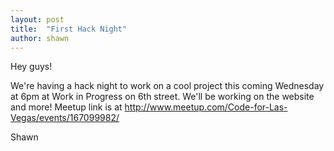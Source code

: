 ```yaml
---
layout: post
title:  "First Hack Night"
author: shawn
---
```

Hey guys!  

We're having a hack night to work on a cool project this coming Wednesday at 6pm at Work in Progress on 6th street.  We'll be working on the website and more!  Meetup link is at http://www.meetup.com/Code-for-Las-Vegas/events/167099982/

Shawn
